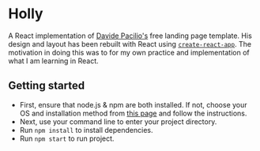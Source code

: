 # Holly

A React implementation of [Davide Pacilio's](https://gumroad.com/davidepacilio) free landing page template. His design and layout has been rebuilt with React using [`create-react-app`](https://github.com/facebook/create-react-app). The motivation in doing this was to for my own practice and implementation of what I am learning in React.

## Getting started

* First, ensure that node.js & npm are both installed. If not, choose your OS and installation method from [this page](https://nodejs.org/en/download/package-manager/) and follow the instructions.
* Next, use your command line to enter your project directory.
* Run `npm install` to install dependencies.
* Run `npm start` to run project.
